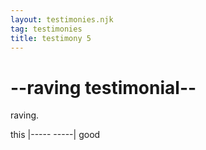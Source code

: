 ```yaml
---
layout: testimonies.njk
tag: testimonies
title: testimony 5
---
```


# --raving testimonial--

raving.

this |----- -----| good